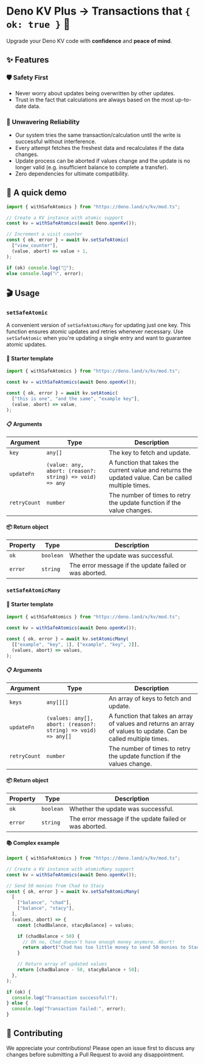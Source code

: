 # Deno KV Plus → Transactions that `{ ok: true }` 🚀

Upgrade your Deno KV code with **confidence** and **peace of mind**.

## ✨ Features

### 🛡️ Safety First

- Never worry about updates being overwritten by other updates.
- Trust in the fact that calculations are always based on the most up-to-date data.

### 🦾 Unwavering Reliability

- Our system tries the same transaction/calculation until the write is successful without interference.
- Every attempt fetches the freshest data and recalculates if the data changes.
- Update process can be aborted if values change and the update is no longer valid (e.g. insufficient balance to complete a transfer).
- Zero dependencies for ultimate compatibility.

## 🎁 A quick demo

```js
import { withSafeAtomics } from "https://deno.land/x/kv/mod.ts";

// Create a KV instance with atomic support
const kv = withSafeAtomics(await Deno.openKv());

// Increment a visit counter
const { ok, error } = await kv.setSafeAtomic(
  ["view_counter"],
  (value, abort) => value + 1,
);

if (ok) console.log("🎉");
else console.log("ℹ️", error);
```

## 🎬 Usage

### `setSafeAtomic`

A convenient version of `setSafeAtomicMany` for updating just one key. This function ensures atomic updates and retries whenever necessary. Use `setSafeAtomic` when you're updating a single entry and want to guarantee atomic updates.

#### 🌟 Starter template

```ts
import { withSafeAtomics } from "https://deno.land/x/kv/mod.ts";

const kv = withSafeAtomics(await Deno.openKv());

const { ok, error } = await kv.setAtomic(
  ["this is one", "and the same", "example key"],
  (value, abort) => value,
);
```

#### 📋 Arguments

| Argument     | Type                                                    | Description                                                                                          |
| ------------ | ------------------------------------------------------- | ---------------------------------------------------------------------------------------------------- |
| `key`        | `any[]`                                                 | The key to fetch and update.                                                                         |
| `updateFn`   | `(value: any, abort: (reason?: string) => void) => any` | A function that takes the current value and returns the updated value. Can be called multiple times. |
| `retryCount` | `number`                                                | The number of times to retry the update function if the value changes.                               |

#### 📦 Return object

| Property | Type      | Description                                            |
| -------- | --------- | ------------------------------------------------------ |
| `ok`     | `boolean` | Whether the update was successful.                     |
| `error`  | `string`  | The error message if the update failed or was aborted. |

### `setSafeAtomicMany`

#### 🌟 Starter template

```ts
import { withSafeAtomics } from "https://deno.land/x/kv/mod.ts";

const kv = withSafeAtomics(await Deno.openKv());

const { ok, error } = await kv.setAtomicMany(
  [["example", "key", 1], ["example", "key", 2]],
  (values, abort) => values,
);
```

#### 📋 Arguments

| Argument     | Type                                                         | Description                                                                                                      |
| ------------ | ------------------------------------------------------------ | ---------------------------------------------------------------------------------------------------------------- |
| `keys`       | `any[][]`                                                    | An array of keys to fetch and update.                                                                            |
| `updateFn`   | `(values: any[], abort: (reason?: string) => void) => any[]` | A function that takes an array of values and returns an array of values to update. Can be called multiple times. |
| `retryCount` | `number`                                                     | The number of times to retry the update function if the values change.                                           |

#### 📦 Return object

| Property | Type      | Description                                            |
| -------- | --------- | ------------------------------------------------------ |
| `ok`     | `boolean` | Whether the update was successful.                     |
| `error`  | `string`  | The error message if the update failed or was aborted. |

#### 📚 Complex example

```js
import { withSafeAtomics } from "https://deno.land/x/kv/mod.ts";

// Create a KV instance with atomicMany support
const kv = withSafeAtomics(await Deno.openKv());

// Send 50 monies from Chad to Stacy
const { ok, error } = await kv.setSafeAtomicMany(
  [
    ["balance", "chad"],
    ["balance", "stacy"],
  ],
  (values, abort) => {
    const [chadBalance, stacyBalance] = values;

    if (chadBalance < 50) {
      // Oh no, Chad doesn't have enough money anymore. Abort!
      return abort("Chad has too little money to send 50 monies to Stacy.");
    }

    // Return array of updated values
    return [chadBalance - 50, stacyBalance + 50];
  },
);

if (ok) {
  console.log("Transaction successful!");
} else {
  console.log("Transaction failed:", error);
}
```

## 🌱 Contributing

We appreciate your contributions! Please open an issue first to discuss any changes before submitting a Pull Request to avoid any disappointment.
